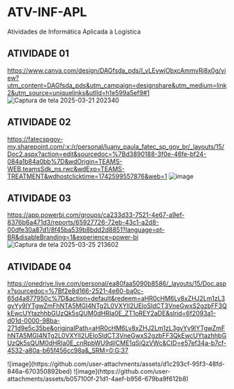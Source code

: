 # ATV-INF-APL
Atividades de Informática Aplicada à Logística
## ATIVIDADE 01
https://www.canva.com/design/DAGfsda_pds/I_vLEvwjObxcAmmvRj8x0g/view?utm_content=DAGfsda_pds&utm_campaign=designshare&utm_medium=link2&utm_source=uniquelinks&utlId=h1e599a5ef9#1
![Captura de tela 2025-03-21 202340](https://github.com/user-attachments/assets/f2b13f4a-4ae2-40cf-88ce-3c616da5c6d2)

## ATIVIDADE 02
https://fatecspgov-my.sharepoint.com/:x:/r/personal/luany_paula_fatec_sp_gov_br/_layouts/15/Doc2.aspx?action=edit&sourcedoc=%7Bd3890188-3f0e-46fe-bf24-084a1b84a0bb%7D&wdOrigin=TEAMS-WEB.teamsSdk_ns.rwc&wdExp=TEAMS-TREATMENT&wdhostclicktime=1742599557876&web=1
![image](https://github.com/user-attachments/assets/c5bab896-7933-46f2-ad98-bcb3b35a2235)

## ATIVIDADE 03
https://app.powerbi.com/groups/ca233d33-7521-4e67-a9ef-8376b6a471d3/reports/65927726-72eb-43c1-a2d8-00dfe30a87d1/8f45ba539b8bdd2d8851?language=pt-BR&disableBranding=1&experience=power-bi
![Captura de tela 2025-03-25 213602](https://github.com/user-attachments/assets/73c7405e-90f6-4574-87b3-580a50bcd340)

## ATIVIDADE 04
https://onedrive.live.com/personal/ea80faa5090b8586/_layouts/15/Doc.aspx?sourcedoc=%7Bf2e8d166-2521-4e60-ba0c-65d4a877950c%7D&action=default&redeem=aHR0cHM6Ly8xZHJ2Lm1zL3gvYy9lYTgwZmFhNTA5MGI4NTg2L0VXYlI2UEloSldCT3VneGwxS2gzbFF3QkEwcUYtazhhbGUzQk5sQUM0dHRIa0E_ZT1oREY2aDE&slrid=6f2093a1-d01d-0000-98ba-271d9e5c35be&originalPath=aHR0cHM6Ly8xZHJ2Lm1zL3gvYy9lYTgwZmFhNTA5MGI4NTg2L0VXYlI2UEloSldCT3VneGwxS2gzbFF3QkEwcUYtazhhbGUzQk5sQUM0dHRIa0E_cnRpbWU9djlCME1qSjQzVWc&CID=e57ef34a-b7cf-4532-a80a-b65f456cc98a&_SRM=0:G:37
<div class="board-item-wrapper" tabindex="0" style="transform: none; transform-origin: 50% 50% 0px;">
![image](https://github.com/user-attachments/assets/d1c293cf-95f3-48fd-846a-670350892bed)
![image](https://github.com/user-attachments/assets/b057100f-21d1-4aef-b956-679ba9f612b8)

